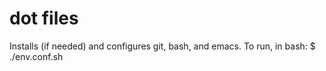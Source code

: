 # dot files
Installs (if needed) and configures git, bash, and emacs. To run, in bash: 
$ ./env.conf.sh
